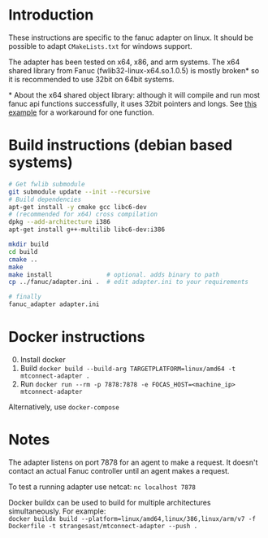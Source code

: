# Introduction
These instructions are specific to the fanuc adapter on linux. It should be 
possible to adapt `CMakeLists.txt` for windows support. 

The adapter has been tested on x64, x86, and arm systems.  The x64 shared library 
from Fanuc (fwlib32-linux-x64.so.1.0.5) is mostly broken\* so it is recommended 
to use 32bit on 64bit systems. 

\* About the x64 shared object library: although it will compile and run most 
fanuc api functions successfully, it uses 32bit pointers and longs.  See [this example](https://github.com/strangesast/fwlib/blob/e82cf62be782f9300e63452a67a4865172088dc8/example/src/main.c#L39-L47) 
for a workaround for one function.

# Build instructions (debian based systems)
```bash
# Get fwlib submodule
git submodule update --init --recursive
# Build dependencies
apt-get install -y cmake gcc libc6-dev
# (recommended for x64) cross compilation
dpkg --add-architecture i386
apt-get install g++-multilib libc6-dev:i386

mkdir build
cd build
cmake ..
make
make install               # optional. adds binary to path
cp ../fanuc/adapter.ini .  # edit adapter.ini to your requirements

# finally
fanuc_adapter adapter.ini
```

# Docker instructions
0. Install docker  
1. Build `docker build --build-arg TARGETPLATFORM=linux/amd64 -t mtconnect-adapter .`  
2. Run `docker run --rm -p 7878:7878 -e FOCAS_HOST=<machine_ip> mtconnect-adapter`  

Alternatively, use `docker-compose`  

# Notes
The adapter listens on port 7878 for an agent to make a request. It doesn't 
contact an actual Fanuc controller until an agent makes a request.  

To test a running adapter use netcat: `nc localhost 7878`  

Docker buildx can be used to build for multiple architectures simultaneously. For example:  
`docker buildx build --platform=linux/amd64,linux/386,linux/arm/v7 -f Dockerfile -t strangesast/mtconnect-adapter --push .`
